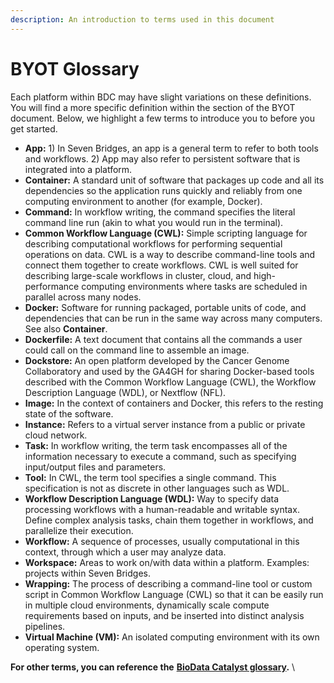```yaml
---
description: An introduction to terms used in this document
---
```


# BYOT Glossary

Each platform within BDC may have slight variations on these definitions. You will find a more specific definition within the section of the BYOT document. Below, we highlight a few terms to introduce you to before you get started.&#x20;

* **App:**  1) In Seven Bridges, an app is a general term to refer to both tools and workflows. 2) App may also refer to persistent software that is integrated into a platform.&#x20;
* **Container:** A standard unit of software that packages up code and all its dependencies so the application runs quickly and reliably from one computing environment to another (for example, Docker).
* **Command:** In workflow writing, the command specifies the literal command line run (akin to what you would run in the terminal).&#x20;
* **Common Workflow Language (CWL):** Simple scripting language for describing computational workflows for performing sequential operations on data. CWL is a way to describe command-line tools and connect them together to create workflows. CWL is well suited for describing large-scale workflows in cluster, cloud, and high-performance computing environments where tasks are scheduled in parallel across many nodes.
* **Docker:** Software for running packaged, portable units of code, and dependencies that can be run in the same way across many computers. See also **Container**.
* **Dockerfile:** A text document that contains all the commands a user could call on the command line to assemble an image.
* **Dockstore:** An open platform developed by the Cancer Genome Collaboratory and used by the GA4GH for sharing Docker-based tools described with the Common Workflow Language (CWL), the Workflow Description Language (WDL), or Nextflow (NFL).
* **Image:**  In the context of containers and Docker, this refers to the resting state of the software.&#x20;
* **Instance:** Refers to a virtual server instance from a public or private cloud network.
* **Task:** In workflow writing, the term task encompasses all of the information necessary to execute a command, such as specifying input/output files and parameters.&#x20;
* **Tool:** In CWL, the term tool specifies a single command. This specification is not as discrete in other languages such as WDL.
* **Workflow Description Language (WDL):** Way to specify data processing workflows with a human-readable and writable syntax. Define complex analysis tasks, chain them together in workflows, and parallelize their execution.
* **Workflow:** A sequence of processes, usually computational in this context, through which a user may analyze data.
* **Workspace:** Areas to work on/with data within a platform. Examples: projects within Seven Bridges.
* **Wrapping:** The process of describing a command-line tool or custom script in Common Workflow Language (CWL) so that it can be easily run in multiple cloud environments, dynamically scale compute requirements based on inputs, and be inserted into distinct analysis pipelines.
* **Virtual Machine (VM):** An isolated computing environment with its own operating system.&#x20;

**For other terms, you can reference the** [**BioData Catalyst glossary**](https://bdcatalyst.gitbook.io/biodata-catalyst-documentation/biodata-catalyst-glossary/bdc_glossary)**.** \
